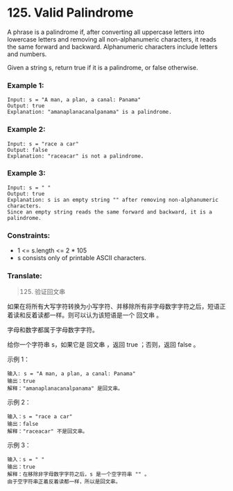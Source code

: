 # 125. Valid Palindrome

A phrase is a palindrome if, after converting all uppercase letters into lowercase letters and removing all
non-alphanumeric characters, it reads the same forward and backward. Alphanumeric characters include letters and
numbers.

Given a string s, return true if it is a palindrome, or false otherwise.

### Example 1:

```
Input: s = "A man, a plan, a canal: Panama"
Output: true
Explanation: "amanaplanacanalpanama" is a palindrome.
```

### Example 2:

```
Input: s = "race a car"
Output: false
Explanation: "raceacar" is not a palindrome.
```

### Example 3:

```
Input: s = " "
Output: true
Explanation: s is an empty string "" after removing non-alphanumeric characters.
Since an empty string reads the same forward and backward, it is a palindrome.
```

### Constraints:

* 1 <= s.length <= 2 * 105
* s consists only of printable ASCII characters.

### Translate:

> 125. 验证回文串

如果在将所有大写字符转换为小写字符、并移除所有非字母数字字符之后，短语正着读和反着读都一样。则可以认为该短语是一个 回文串 。

字母和数字都属于字母数字字符。

给你一个字符串 s，如果它是 回文串 ，返回 true ；否则，返回 false 。

示例 1：

```
输入: s = "A man, a plan, a canal: Panama"
输出：true
解释："amanaplanacanalpanama" 是回文串。
```

示例 2：

```
输入：s = "race a car"
输出：false
解释："raceacar" 不是回文串。
```

示例 3：

```
输入：s = " "
输出：true
解释：在移除非字母数字字符之后，s 是一个空字符串 "" 。
由于空字符串正着反着读都一样，所以是回文串。
```